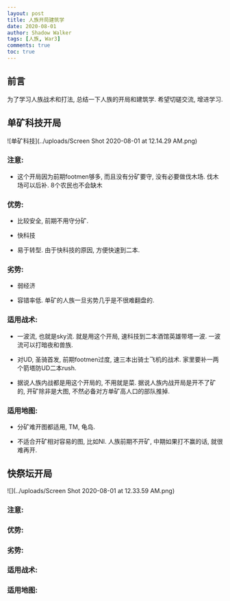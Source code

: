 ```yaml
---
layout: post
title: 人族开局建筑学
date: 2020-08-01
author: Shadow Walker
tags: [人族, War3]
comments: true
toc: true
---
```


## 前言

为了学习人族战术和打法, 总结一下人族的开局和建筑学.  希望切磋交流, 增进学习. 


## 单矿科技开局
![单矿科技](../uploads/Screen Shot 2020-08-01 at 12.14.29 AM.png)

### 注意: 

- 这个开局因为前期footmen够多, 而且没有分矿要守, 没有必要做伐木场. 伐木场可以后补. 8个农民也不会缺木

### 优势: 

- 比较安全, 前期不用守分矿.
 
- 快科技

- 易于转型. 由于快科技的原因, 方便快速到二本. 

### 劣势: 

- 弱经济

- 容错率低. 单矿的人族一旦劣势几乎是不很难翻盘的. 

### 适用战术: 

- 一波流, 也就是sky流. 就是用这个开局, 速科技到二本酒馆英雄带塔一波.  一波流可以打暗夜和兽族. 

- 对UD, 圣骑首发, 前期footmen过度, 速三本出骑士飞机的战术. 家里要补一两个箭塔防UD二本rush. 

- 据说人族内战都是用这个开局的, 不用就是菜. 据说人族内战开局是开不了矿的, 开矿除非是大图, 不然必备对方单矿高人口的部队推掉. 

### 适用地图:

- 分矿难开图都适用, TM, 龟岛. 

- 不适合开矿相对容易的图, 比如NI. 人族前期不开矿, 中期如果打不赢的话, 就很难再开. 

## 快祭坛开局

![](../uploads/Screen Shot 2020-08-01 at 12.33.59 AM.png)

### 注意: 

### 优势: 

### 劣势: 

### 适用战术: 

### 适用地图:
